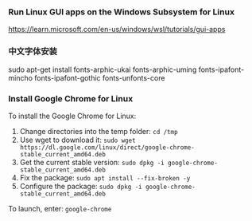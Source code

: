 ### Run Linux GUI apps on the Windows Subsystem for Linux

https://learn.microsoft.com/en-us/windows/wsl/tutorials/gui-apps

### 中文字体安装
sudo apt-get install fonts-arphic-ukai fonts-arphic-uming fonts-ipafont-mincho fonts-ipafont-gothic fonts-unfonts-core

### Install Google Chrome for Linux

To install the Google Chrome for Linux:

1. Change directories into the temp folder: `cd /tmp`
2. Use wget to download it: `sudo wget https://dl.google.com/linux/direct/google-chrome-stable_current_amd64.deb`
3. Get the current stable version: `sudo dpkg -i google-chrome-stable_current_amd64.deb`
4. Fix the package: `sudo apt install --fix-broken -y`
5. Configure the package: `sudo dpkg -i google-chrome-stable_current_amd64.deb`

To launch, enter: `google-chrome`

